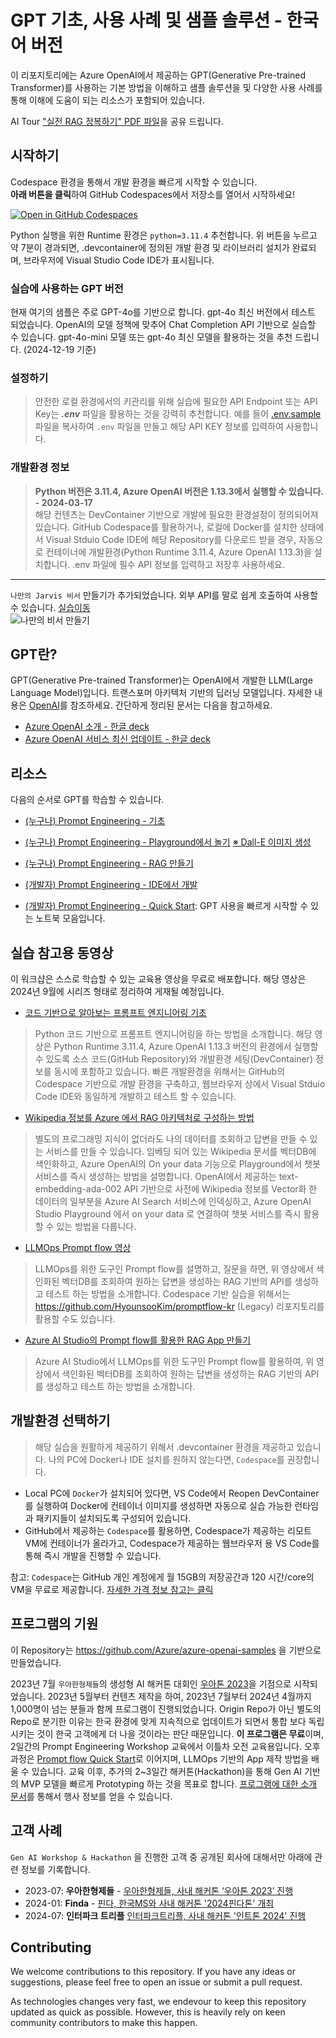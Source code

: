 # GPT 기초, 사용 사례 및 샘플 솔루션 - 한국어 버전
이 리포지토리에는 Azure OpenAI에서 제공하는 GPT(Generative Pre-trained Transformer)를 사용하는 기본 방법을 이해하고 샘플 솔루션을 및 다양한 사용 사례를 통해 이해에 도움이 되는 리소스가 포함되어 있습니다.  

AI Tour ["실전 RAG 정복하기" PDF 파일](http://azure.studydev.com/event/workshop_rag.pdf)을 공유 드립니다.

## 시작하기
Codespace 환경을 통해서 개발 환경을 빠르게 시작할 수 있습니다.  
**아래 버튼을 클릭**하여 GitHub Codespaces에서 저장소를 열어서 시작하세요!  

[![Open in GitHub Codespaces](https://github.com/codespaces/badge.svg)](https://codespaces.new/HyounsooKim/azure-openai-samples-kr?quickstart=1)

Python 실행을 위한 Runtime 환경은 `python=3.11.4` 추천합니다. 위 버튼을 누르고 약 7분이 경과되면, .devcontainer에 정의된 개발 환경 및 라이브러리 설치가 완료되며, 브라우저에 Visual Studio Code IDE가 표시됩니다.  

### 실습에 사용하는 GPT 버전
현재 여기의 샘플은 주로 GPT-4o를 기반으로 합니다. gpt-4o 최신 버전에서 테스트 되었습니다. OpenAI의 모델 정책에 맞추어 Chat Completion API 기반으로 실습할 수 있습니다. gpt-4o-mini 모델 또는 gpt-4o 최신 모델을 활용하는 것을 추천 드립니다. (2024-12-19 기준)

### 설정하기
>안전한 로컬 환경에서의 키관리를 위해 실습에 필요한 API Endpoint 또는 API Key는 ***.env*** 파일을 활용하는 것을 강력히 추천합니다. 예를 들어 [.env.sample](./.env.sample) 파일을 복사하여 `.env` 파일을 만들고 해당 API KEY 정보를 입력하여 사용합니다.

### 개발환경 정보
>**Python 버전은 3.11.4, Azure OpenAI 버전은 1.13.3에서 실행할 수 있습니다. - 2024-03-17**  
해당 컨텐츠는 DevContainer 기반으로 개발에 필요한 환경설정이 정의되어져 있습니다. GitHub Codespace를 활용하거나, 로컬에 Docker를 설치한 상태에서 Visual Stduio Code IDE에 해당 Repository를 다운로드 받을 경우, 자동으로 컨테이너에 개발환경(Python Runtime 3.11.4, Azure OpenAI 1.13.3)을 설치합니다. .env 파일에 필수 API 정보를 입력하고 저장후 사용하세요.  
----  

`나만의 Jarvis 비서` 만들기가 추가되었습니다. 외부 API를 말로 쉽게 호출하여 사용할 수 있습니다. [실습이동](./quick_start/11_my_jarvis_stt_chatgpt_tts.ipynb)  
![나만의 비서 만들기](./quick_start/assets/stt_chatgpt_tts.png)

## GPT란?
GPT(Generative Pre-trained Transformer)는 OpenAI에서 개발한 LLM(Large Language Model)입니다. 트랜스포머 아키텍처 기반의 딥러닝 모델입니다. 자세한 내용은 [OpenAI](https://openai.com)를 참조하세요.
간단하게 정리된 문서는 다음을 참고하세요.
- [Azure OpenAI 소개 - 한글 deck](http://azure.studydev.com/openai/aoai_2023_201.pdf)
- [Azure OpenAI 서비스 최신 업데이트 - 한글 deck](http://azure.studydev.com/openai/aoai_2024_q1.pdf)

## 리소스
다음의 순서로 GPT를 학습할 수 있습니다.

- [(누구나) Prompt Engineering - 기초](http://azure.studydev.com/openai/aoai_2025_pe_01.pdf)

- [(누구나) Prompt Engineering - Playground에서 놀기](http://azure.studydev.com/openai/aoai_2025_pe_02.pdf) [※ Dall-E 이미지 생성](http://azure.studydev.com/openai/prompt_dalle.pdf)

- [(누구나) Prompt Engineering - RAG 만들기](http://azure.studydev.com/openai/aoai_2025_pe_03.pdf)

- [(개발자) Prompt Engineering - IDE에서 개발](http://azure.studydev.com/openai/aoai_2024_pe_03.pdf)

- [(개발자) Prompt Engineering - Quick Start](./quick_start/): GPT 사용을 빠르게 시작할 수 있는 노트북 모음입니다.

## 실습 참고용 동영상
이 워크샵은 스스로 학습할 수 있는 교육용 영상을 무료로 배포합니다. 해당 영상은 2024년 9월에 시리즈 형태로 정리하여 게재될 예정입니다.
- [코드 기반으로 알아보는 프롬프트 엔지니어링 기초](https://youtu.be/XQ917ZOaaOk)
>Python 코드 기반으로 프롬프트 엔지니어링을 하는 방법을 소개합니다. 해당 영상은 Python Runtime 3.11.4, Azure OpenAI 1.13.3 버전의 환경에서 실행할 수 있도록 소스 코드(GitHub Repository)와 개발환경 세팅(DevContainer) 정보를 동시에 포함하고 있습니다. 빠른 개발환경을 위해서는 GitHub의 Codespace 기반으로 개발 환경을 구축하고, 웹브라우저 상에서 Visual Stduio Code IDE와 동일하게 개발하고 테스트 할 수 있습니다. 

- [Wikipedia 정보를 Azure 에서 RAG 아키텍처로 구성하는 방법](https://youtu.be/MOOHK1b4Syk)
>별도의 프로그래밍 지식이 없더라도 나의 데이터를 조회하고 답변을 만들 수 있는 서비스를 만들 수 있습니다. 임베딩 되어 있는 Wikipedia 문서를 벡터DB에 색인화하고, Azure OpenAI의 On your data 기능으로 Playground에서 챗봇 서비스를 즉시 생성하는 방법을 설명합니다. OpenAI에서 제공하는 text-embedding-ada-002 API 기반으로 사전에 Wikipedia 정보를 Vector화 한 데이터의 일부분을 Azure AI Search 서비스에 인덱싱하고, Azure OpenAI Studio Playground 에서 on your data 로 연결하여 챗봇 서비스를 즉시 활용할 수 있는 방법을 다룹니다.

- [LLMOps Prompt flow 영상](https://youtu.be/ECl0D8rHoDc)
>LLMOps를 위한 도구인 Prompt flow를 설명하고, 질문을 하면, 위 영상에서 색인화된 벡터DB를 조회하여 원하는 답변을 생성하는 RAG 기반의 API를 생성하고 테스트 하는 방법을 소개합니다. Codespace 기반 실습을 위해서는 https://github.com/HyounsooKim/promptflow-kr (Legacy) 리포지토리를 활용할 수도 있습니다.

- [Azure AI Studio의 Prompt flow를 활용한 RAG App 만들기](https://youtu.be/92_oxGaMXSY)
>Azure AI Studio에서 LLMOps를 위한 도구인 Prompt flow를 활용하여, 위 영상에서 색인화된 벡터DB를 조회하여 원하는 답변을 생성하는 RAG 기반의 API를 생성하고 테스트 하는 방법을 소개합니다.

## 개발환경 선택하기
>해당 실습을 원활하게 제공하기 위해서 .devcontainer 환경을 제공하고 있습니다. 나의 PC에 Docker나 IDE 설치를 원하지 않는다면, `Codespace`를 권장합니다. 
- Local PC에 `Docker`가 설치되어 있다면, VS Code에서 Reopen DevContainer를 실행하여 Docker에 컨테이너 이미지를 생성하면 자동으로 실습 가능한 런타임과 패키지들이 설치되도록 구성되어 있습니다.
- GitHub에서 제공하는 `Codespace`를 활용하면, Codespace가 제공하는 리모트 VM에 컨테이너가 올라가고, Codespace가 제공하는 웹브라우저 용 VS Code를 통해 즉시 개발을 진행할 수 있습니다.

참고: `Codespace`는 GitHub 개인 계정에게 월 15GB의 저장공간과 120 시간/core의 VM을 무료로 제공합니다. [자세한 가격 정보 참고는 클릭](https://docs.github.com/en/billing/managing-billing-for-github-codespaces/about-billing-for-github-codespaces)

## 프로그램의 기원
이 Repository는 https://github.com/Azure/azure-openai-samples 을 기반으로 만들었습니다.  

2023년 7월 `우아한형제들`의 생성형 AI 해커톤 대회인 [우아톤 2023](https://techblog.woowahan.com/13929/)을 기점으로 시작되었습니다. 2023년 5월부터 컨텐츠 제작을 하여, 2023년 7월부터 2024년 4월까지 1,000명이 넘는 분들과 함께 프로그램이 진행되었습니다. Origin Repo가 아닌 별도의 Repo로 분기한 이유는 한국 환경에 맞게 지속적으로 업데이트가 되면서 통합 보다 독립 시키는 것이 한국 고객에게 더 나을 것이라는 판단 때문입니다. **이 프로그램은 무료**이며, 2일간의 Prompt Engineering Workshop 교육에서 이틀차 오전 교육용입니다. 오후 과정은 [Prompt flow Quick Start](https://microsoft.github.io/promptflow/how-to-guides/quick-start.html)로 이어지며, LLMOps 기반의 App 제작 방법을 배울 수 있습니다.  교육 이후, 추가의 2~3일간 해커톤(Hackathon)을 통해 Gen AI 기반의 MVP 모델을 빠르게 Prototyping 하는 것을 목표로 합니다. [프로그램에 대한 소개 문서](http://azure.studydev.com/openai/aoai_2024_pe_00.pdf)를 통해서 행사 정보를 얻을 수 있습니다.  

## 고객 사례
`Gen AI Workshop & Hackathon` 을 진행한 고객 중 공개된 회사에 대해서만 아래에 관련 정보를 기록합니다.  
- 2023-07: **우아한형제들** - [우아한형제들, 사내 해커톤 ‘우아톤 2023’ 진행](https://zdnet.co.kr/view/?no=20230717092217)  
- 2024-01: **Finda** - [핀다, 한국MS와 사내 해커톤 '2024핀다톤' 개최](https://www.etnews.com/20240205000064)
- 2024-07: **인터파크 트리플** [인터파크트리플, 사내 해커톤 '인트톤 2024' 진행](https://zdnet.co.kr/view/?no=20240705140508)

## Contributing
We welcome contributions to this repository. If you have any ideas or suggestions, please feel free to open an issue or submit a pull request.

As technologies changes very fast, we endevour to keep this repository updated as quick as possible. However, this is heavily rely on keen community contributors to make this happen.
